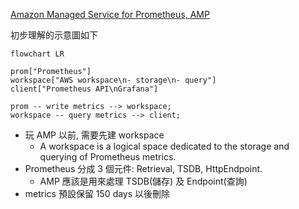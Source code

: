 
[Amazon Managed Service for Prometheus, AMP](https://docs.aws.amazon.com/prometheus/latest/userguide/what-is-Amazon-Managed-Service-Prometheus.html)

初步理解的示意圖如下

```mermaid
flowchart LR

prom["Prometheus"]
workspace["AWS workspace\n- storage\n- query"]
client["Prometheus API\nGrafana"]

prom -- write metrics --> workspace;
workspace -- query metrics --> client;
```

- 玩 AMP 以前, 需要先建 workspace
    - A workspace is a logical space dedicated to the storage and querying of Prometheus metrics.
- Prometheus 分成 3 個元件: Retrieval, TSDB, HttpEndpoint.
    - AMP 應該是用來處理 TSDB(儲存) 及 Endpoint(查詢)
- metrics 預設保留 150 days 以後刪除
